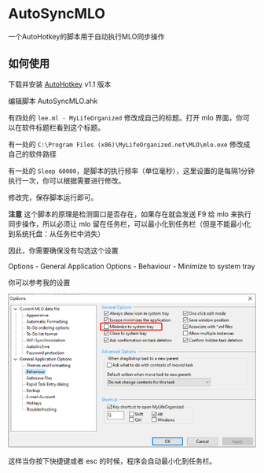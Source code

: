 # AutoSyncMLO
一个AutoHotkey的脚本用于自动执行MLO同步操作

## 如何使用
下载并安装 [AutoHotkey](https://www.autohotkey.com/) v1.1 版本

编辑脚本 AutoSyncMLO.ahk

有四处的 `lee.ml - MyLifeOrganized` 修改成自己的标题。打开 mlo 界面，你可以在软件标题栏看到这个标题。

有一处的 `C:\Program Files (x86)\MyLifeOrganized.net\MLO\mlo.exe` 修改成自己的软件路径

有一处的 `Sleep 60000`，是脚本的执行频率（单位毫秒），这里设置的是每隔1分钟执行一次，你可以根据需要进行修改。

修改完，保存脚本运行即可。

**注意** 这个脚本的原理是检测窗口是否存在，如果存在就会发送 F9 给 mlo 来执行同步操作，所以必须让 mlo 留在任务栏，可以最小化到任务栏（但是不能最小化到系统托盘：从任务栏中消失）

因此，你需要确保没有勾选这个设置

Options - General Application Options - Behaviour - Minimize to system tray

你可以参考我的设置

![img.png](img.png)

这样当你按下快捷键或者 esc 的时候，程序会自动最小化到任务栏。